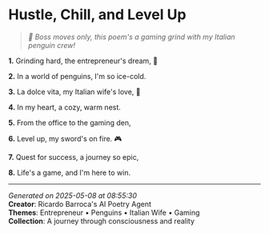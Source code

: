 # Hustle, Chill, and Level Up

> *🐧 Boss moves only, this poem's a gaming grind with my Italian penguin crew!*

**1.** Grinding hard, the entrepreneur's dream, 💼


**2.** In a world of penguins, I'm so ice-cold.


**3.** La dolce vita, my Italian wife's love, 💝


**4.** In my heart, a cozy, warm nest.


**5.** From the office to the gaming den,


**6.** Level up, my sword's on fire. 🎮


**7.** Quest for success, a journey so epic,


**8.** Life's a game, and I'm here to win.



---

*Generated on 2025-05-08 at 08:55:30*  
**Creator**: Ricardo Barroca's AI Poetry Agent  
**Themes**: Entrepreneur • Penguins • Italian Wife • Gaming  
**Collection**: A journey through consciousness and reality